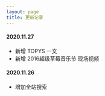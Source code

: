 ```yaml
---
layout: page
title: 更新记录
---
```


#### 2020.11.27

* 新增 TOPYS 一文
* 新增 2016超级草莓音乐节 现场视频

#### 2020.11.26

* 增加全站搜索